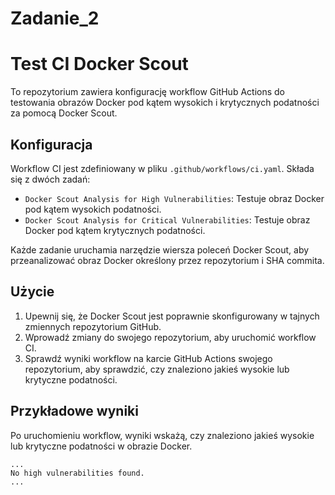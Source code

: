 # Zadanie_2

# Test CI Docker Scout

To repozytorium zawiera konfigurację workflow GitHub Actions do testowania obrazów Docker pod kątem wysokich i krytycznych podatności za pomocą Docker Scout.

## Konfiguracja

Workflow CI jest zdefiniowany w pliku `.github/workflows/ci.yaml`. Składa się z dwóch zadań:
- `Docker Scout Analysis for High Vulnerabilities`: Testuje obraz Docker pod kątem wysokich podatności.
- `Docker Scout Analysis for Critical Vulnerabilities`: Testuje obraz Docker pod kątem krytycznych podatności.

Każde zadanie uruchamia narzędzie wiersza poleceń Docker Scout, aby przeanalizować obraz Docker określony przez repozytorium i SHA commita.

## Użycie

1. Upewnij się, że Docker Scout jest poprawnie skonfigurowany w tajnych zmiennych repozytorium GitHub.
2. Wprowadź zmiany do swojego repozytorium, aby uruchomić workflow CI.
3. Sprawdź wyniki workflow na karcie GitHub Actions swojego repozytorium, aby sprawdzić, czy znaleziono jakieś wysokie lub krytyczne podatności.

## Przykładowe wyniki

Po uruchomieniu workflow, wyniki wskażą, czy znaleziono jakieś wysokie lub krytyczne podatności w obrazie Docker.

```plaintext
...
No high vulnerabilities found.
...
